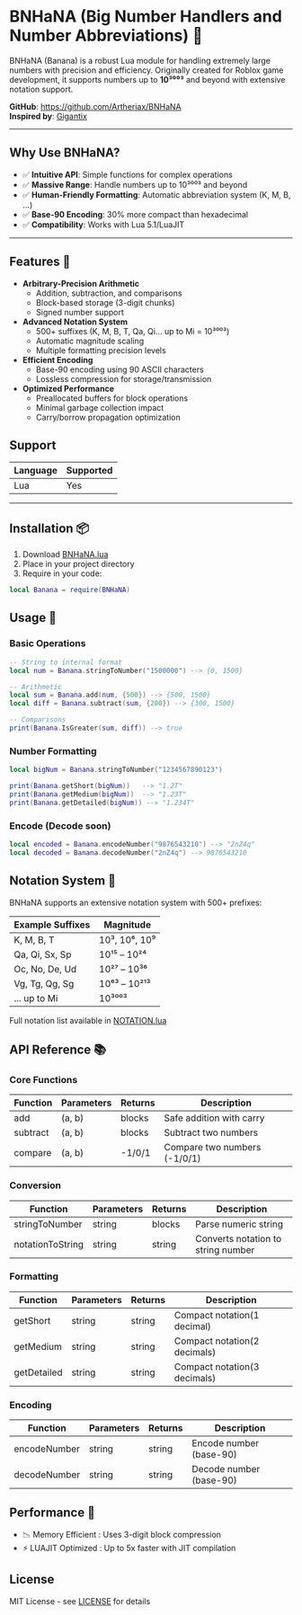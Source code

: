# BNHaNA (Big Number Handlers and Number Abbreviations) 🍌

BNHaNA (Banana) is a robust Lua module for handling extremely large numbers with precision and efficiency. Originally created for Roblox game development, it supports numbers up to **10³⁰⁰³** and beyond with extensive notation support.

**GitHub**: https://github.com/Artheriax/BNHaNA  
**Inspired by**: [Gigantix](https://github.com/DavldMA/Gigantix)

---

## Why Use BNHaNA?
- ✅ **Intuitive API**: Simple functions for complex operations
- ✅ **Massive Range**: Handle numbers up to 10³⁰⁰³ and beyond
- ✅ **Human-Friendly Formatting**: Automatic abbreviation system (K, M, B, ...)
- ✅ **Base-90 Encoding**: 30% more compact than hexadecimal
- ✅ **Compatibility**: Works with Lua 5.1/LuaJIT

---

## Features 🌟
- **Arbitrary-Precision Arithmetic**
  - Addition, subtraction, and comparisons
  - Block-based storage (3-digit chunks)
  - Signed number support
- **Advanced Notation System**
  - 500+ suffixes (K, M, B, T, Qa, Qi... up to Mi = 10³⁰⁰³)
  - Automatic magnitude scaling
  - Multiple formatting precision levels
- **Efficient Encoding**
  - Base-90 encoding using 90 ASCII characters
  - Lossless compression for storage/transmission
- **Optimized Performance**
  - Preallocated buffers for block operations
  - Minimal garbage collection impact
  - Carry/borrow propagation optimization

## Support
| Language       | Supported         |
|----------------|-------------------|
| Lua            | Yes               |

---

## Installation 📦
1. Download [BNHaNA.lua](https://github.com/Artheriax/BNHaNA/releases)
2. Place in your project directory
3. Require in your code:
```lua
local Banana = require(BNHaNA)
```

## Usage 🚀
### Basic Operations
```lua
-- String to internal format
local num = Banana.stringToNumber("1500000") --> {0, 1500}

-- Arithmetic
local sum = Banana.add(num, {500}) --> {500, 1500}
local diff = Banana.subtract(sum, {200}) --> {300, 1500}

-- Comparisons
print(Banana.IsGreater(sum, diff)) --> true
```
### Number Formatting
```lua
local bigNum = Banana.stringToNumber("1234567890123")

print(Banana.getShort(bigNum))   --> "1.2T"
print(Banana.getMedium(bigNum))  --> "1.23T"
print(Banana.getDetailed(bigNum)) --> "1.234T"
```
### Encode (Decode soon)
```lua
local encoded = Banana.encodeNumber("9876543210") --> "2nZ4q"
local decoded = Banana.decodeNumber("2nZ4q") --> 9876543210
```
## Notation System 🔢
BNHaNA supports an extensive notation system with 500+ prefixes:

| Example Suffixes       | Magnitude         |
|------------------------|-------------------|
| K, M, B, T             | 10³, 10⁶, 10⁹      |
| Qa, Qi, Sx, Sp         | 10¹⁵ – 10²⁴        |
| Oc, No, De, Ud         | 10²⁷ – 10³⁶        |
| Vg, Tg, Qg, Sg         | 10⁶³ – 10²¹³       |
| ... up to Mi           | 10³⁰⁰³             |
Full notation list available in [NOTATION.lua](NOTATION.lua)

## API Reference 📚

### Core Functions

| Function  | Parameters | Returns | Description                 |
|-----------|------------|---------|-----------------------------|
| add       | (a, b)     | blocks  | Safe addition with carry    |
| subtract  | (a, b)     | blocks  | Subtract two numbers        |
| compare   | (a, b)     | -1/0/1  | Compare two numbers (-1/0/1)|

### Conversion

| Function         | Parameters | Returns | Description                           |
|------------------|------------|---------|---------------------------------------|
| stringToNumber   | string     | blocks  | Parse numeric string                  |
| notationToString | string     | string  | Converts notation to string number    |

### Formatting

| Function    | Parameters | Returns |           Description           |
|-------------|------------|---------|---------------------------------|
| getShort    | string     | string  | Compact notation(1 decimal)     |
| getMedium   | string     | string  | Compact notation(2 decimals)    |
| getDetailed | string     | string  | Compact notation(3 decimals)    |

### Encoding

| Function         | Parameters | Returns | Description             |
|------------------|------------|---------|-------------------------|
| encodeNumber     | string     | string  | Encode number (base-90) |
| decodeNumber     | string     | string  | Decode number (base-90) |

## Performance 💨

- 📉 Memory Efficient : Uses 3-digit block compression
- ⚡ LUAJIT Optimized : Up to 5x faster with JIT compilation

## License
MIT License - see [LICENSE](LICENSE) for details
